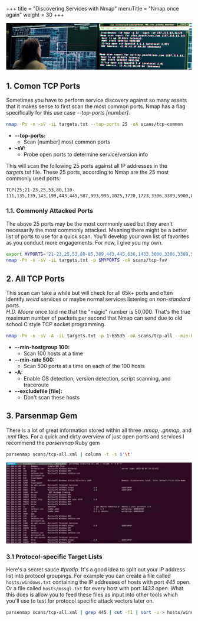 +++
title = "Discovering Services with Nmap"
menuTitle = "Nmap once again"
weight = 30
+++

![](./nmap2.png)

## 1. Comon TCP Ports
Sometimes you have to perform service discovery against so many assets that it makes sense to first scan the most common ports.
Nmap has a flag specifically for this use case *--top-ports [number]*.

```bash
nmap -Pn -n -sV -iL targets.txt --top-ports 25 -oA scans/tcp-common 
```

* **--top-ports:**
  * Scan [number] most common ports
* **-sV:**
  * Probe open ports to determine service/version info

This will scan the following 25 ports against all IP addresses in the *targets.txt* file.  These 25 ports, according to Nmap are the 25 most commonly used ports.

```
TCP(25;21-23,25,53,80,110-111,135,139,143,199,443,445,587,993,995,1025,1720,1723,3306,3389,5900,8080,8888)
```


### 1.1. Commonly Attacked Ports

The above 25 ports may be the most commonly used but they aren't necessarily the most commonly attacked.  Meaning there might be a better list of ports to use for a quick scan.
You'll develop your own list of favorites as you conduct more engagements.  For now, I give you my own.

```bash
export MYPORTS='21-23,25,53,80-85,389,443,445,636,1433,3000,3306,3389,5800,5900,7443,8080,8443,8888'
nmap -Pn -n -sV -iL targets.txt -p $MYPORTS -oA scans/tcp-fav 
```

## 2. All TCP Ports
This scan can take a while but will check for all 65k+ ports and often identify *weird* services or maybe normal services listening on *non-standard* ports.  
*H.D. Moore* once told me that the "magic" number is 50,000.  That's the true maximum number of packets per second that Nmap can send due to old school C style TCP socket programming.
```bash
nmap -Pn -n -sV -A -iL targets.txt -p 1-65535 -oA scans/tcp-all --min-hostgroup 100 --min-rate 500 --excludefile exclude.txt
```

* **--min-hostgroup 100:**
  * Scan 100 hosts at a time
* **--min-rate 500:**
  * Scan 500 ports at a time on each of the 100 hosts
* **-A:**
  * Enable OS detection, version detection, script scanning, and traceroute
* **--excludefile [file]:**
  * Don't scan these hosts

## 3. Parsenmap Gem
There is a lot of great information stored within all three *.nmap*, *.gnmap*, and *.xml* files. 
For a quick and dirty overview of just open ports and services I recommend the *parsenmap* Ruby gem

```bash
parsenmap scans/tcp-all.xml | column -t -s $'\t'
```

![](./parsenmap.png)

### 3.1 Protocol-specific Target Lists
Here's a secret sauce *#protip*.  It's a good idea to split out your IP address list into protocol groupings.
For example you can create a file called `hosts/windows.txt` containing the IP addresses of hosts with port *445* open.  
Or a file called `hosts/mssql.txt` for every host with port *1433* open.
What this does is allow you to feed these files as input into other tools which you'll use to test for protocol specific attack vectors later on.

```bash
parsenmap scans/tcp-all.xml | grep 445 | cut -f1 | sort -u > hosts/windows.txt
```
